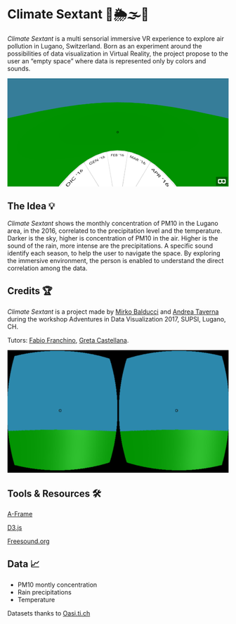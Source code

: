# Climate Sextant 🔭🌦🌫🌈

*Climate Sextant* is a multi sensorial immersive VR experience to explore air pollution in Lugano, Switzerland.
Born as an experiment around the possibilities of data visualization in Virtual Reality, the project propose to the user an “empty space” where data is represented only by colors and sounds.

![Game climate sextan](/screen/screen_02.png)

## The Idea 💡

*Climate Sextant* shows the monthly concentration of PM10 in the Lugano area, in the 2016, correlated to the precipitation level and the temperature. Darker is the sky, higher is concentration of PM10 in the air. Higher is the sound of the rain, more intense are the precipitations. A specific sound identify each season, to help the user to navigate the space.
By exploring the immersive environment, the person is enabled to understand the direct correlation among the data.

## Credits 🏆

*Climate Sextant* is a project made by [Mirko Balducci](www.nefula.com) and [Andrea Taverna](https://twitter.com/AnderTave) during the workshop Adventures in Data Visualization 2017, SUPSI, Lugano, CH.

Tutors: [Fabio Franchino](https://todo.to.it/people/fabio_franchino.html), [Greta Castellana](http://www.greatgreta.com/).

![Game climate sextan VR](/screen/screen_01.png)

## Tools & Resources 🛠

[A-Frame](https://aframe.io/)

[D3.js](https://d3js.org)

[Freesound.org](https://freesound.org/)

## Data 📈 

* PM10 montly concentration
* Rain precipitations
* Temperature

Datasets thanks to [Oasi.ti.ch](http://www.oasi.ti.ch/web/dati/)


